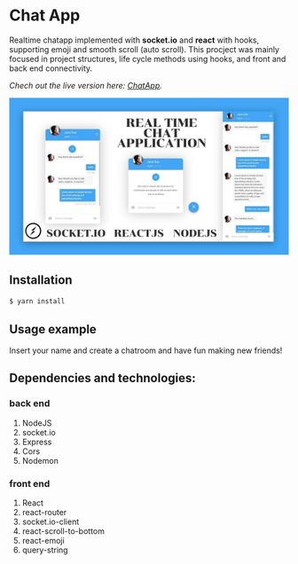 # Chat App

Realtime chatapp implemented with **socket.io** and **react** with hooks, supporting emoji and smooth scroll (auto scroll).
This procject was mainly focused in project structures, life cycle methods using hooks, and front and back end connectivity.

_Chech out the live version here: [ChatApp][liveversion]._  

![](preview.jpg)

## Installation
```sh
$ yarn install 
```

## Usage example
Insert your name and create a chatroom and have fun making new friends!

## Dependencies and technologies:
### back end
1. NodeJS
2. socket.io
3. Express
4. Cors
5. Nodemon

### front end
1. React
2. react-router
3. socket.io-client
4. react-scroll-to-bottom
5. react-emoji
6. query-string

[liveversion]:https://5efe251308a6c3626f035915--vibrant-bhaskara-287957.netlify.app/